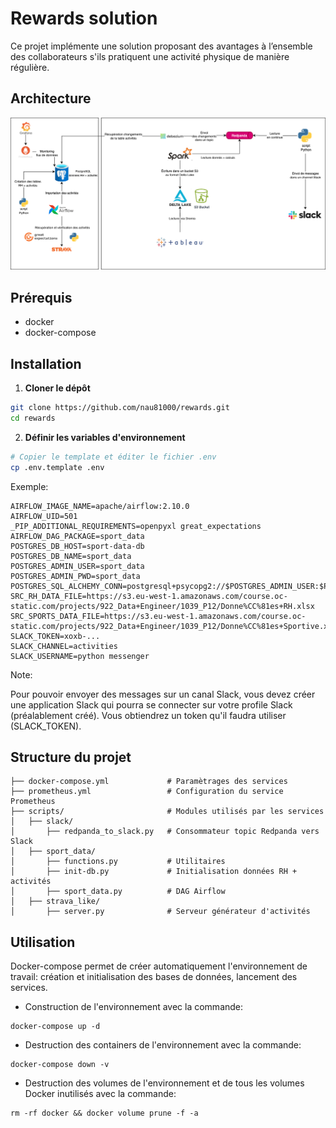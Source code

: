 # Rewards solution

Ce projet implémente une solution proposant des avantages à l’ensemble des collaborateurs s'ils pratiquent une activité physique de manière  régulière.

## Architecture

![architecture](images/architecture.png)

## Prérequis

- docker
- docker-compose

## Installation

1. **Cloner le dépôt**

```bash
git clone https://github.com/nau81000/rewards.git
cd rewards
```

2. **Définir les variables d'environnement**

```bash
# Copier le template et éditer le fichier .env
cp .env.template .env
````
Exemple:

```
AIRFLOW_IMAGE_NAME=apache/airflow:2.10.0 
AIRFLOW_UID=501
_PIP_ADDITIONAL_REQUIREMENTS=openpyxl great_expectations
AIRFLOW_DAG_PACKAGE=sport_data
POSTGRES_DB_HOST=sport-data-db
POSTGRES_DB_NAME=sport_data
POSTGRES_ADMIN_USER=sport_data
POSTGRES_ADMIN_PWD=sport_data
POSTGRES_SQL_ALCHEMY_CONN=postgresql+psycopg2://$POSTGRES_ADMIN_USER:$POSTGRES_ADMIN_PWD@$POSTGRES_DB_HOST/$POSTGRES_DB_NAME
SRC_RH_DATA_FILE=https://s3.eu-west-1.amazonaws.com/course.oc-static.com/projects/922_Data+Engineer/1039_P12/Donne%CC%81es+RH.xlsx
SRC_SPORTS_DATA_FILE=https://s3.eu-west-1.amazonaws.com/course.oc-static.com/projects/922_Data+Engineer/1039_P12/Donne%CC%81es+Sportive.xlsx
SLACK_TOKEN=xoxb-...
SLACK_CHANNEL=activities
SLACK_USERNAME=python messenger
```

Note:

Pour pouvoir envoyer des messages sur un canal Slack, vous devez créer une application Slack qui pourra se connecter sur votre profile Slack (préalablement créé). Vous obtiendrez un token qu'il faudra utiliser (SLACK_TOKEN).

## Structure du projet

```
├── docker-compose.yml             # Paramètrages des services
├── prometheus.yml                 # Configuration du service Prometheus
├── scripts/                       # Modules utilisés par les services
│   ├── slack/                     
│       ├── redpanda_to_slack.py   # Consommateur topic Redpanda vers Slack
│   ├── sport_data/                     
│       ├── functions.py           # Utilitaires
│       ├── init-db.py             # Initialisation données RH + activités
│       ├── sport_data.py          # DAG Airflow
│   ├── strava_like/                     
│       ├── server.py              # Serveur générateur d'activités
```

## Utilisation

Docker-compose permet de créer automatiquement l'environnement de travail: création et initialisation des bases de données, lancement des services.

- Construction de l'environnement avec la commande:

```
docker-compose up -d
```

- Destruction des containers de l'environnement avec la commande:

```
docker-compose down -v
```

- Destruction des volumes de l'environnement et de tous les volumes Docker inutilisés avec la commande: 

```
rm -rf docker && docker volume prune -f -a
```

